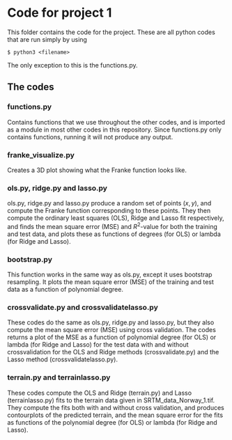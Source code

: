 # Code for project 1
This folder contains the code for the project. These are all python codes that
are run simply by using 

    $ python3 <filename>

The only exception to this is the functions.py.

## The codes

### functions.py
Contains functions that we use throughout the other codes, and is imported as a
module in most other codes in this repository. Since functions.py only contains
functions, running it will not produce any output.

### franke_visualize.py
Creates a 3D plot showing what the Franke function looks like.

### ols.py, ridge.py and lasso.py
ols.py, ridge.py and lasso.py produce a random set of points $(x,y)$, and
compute the Franke function corresponding to these points.
They then compute the ordinary least squares (OLS), Ridge and Lasso fit
respectively, and finds the mean square error (MSE) and $R^2$-value for both the
training and test data, and plots these as functions of degrees (for OLS) or
lambda (for Ridge and Lasso).

### bootstrap.py
This function works in the same way as ols.py, except it uses bootstrap
resampling. It plots the mean square error (MSE) of the training and test data
as a function of polynomial degree.

### crossvalidate.py and crossvalidatelasso.py
These codes do the same as ols.py, ridge.py and lasso.py, but they also compute
the mean square error (MSE) using cross validation. The codes returns a plot of
the MSE as a function of polynomial degree (for OLS) or lambda (for Ridge and Lasso) for the test data with and without
crossvalidation for the OLS and Ridge methods (crossvalidate.py) and the Lasso
method (crossvalidatelasso.py).

### terrain.py and terrainlasso.py
These codes compute the OLS and Ridge (terrain.py) and Lasso (terrainlasso.py)
fits to the terrain data given in SRTM_data_Norway_1.tif. They compute the fits
both with and without cross validation, and produces contourplots of the
predicted terrain, and the mean square error for the fits as functions of the
polynomial degree (for OLS) or lambda (for Ridge and Lasso).